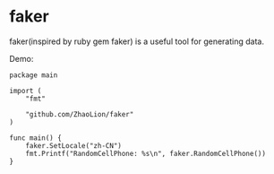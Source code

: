 # faker

faker(inspired by ruby gem faker) is a useful tool for generating data. 

Demo:

```
package main

import (
	"fmt"

	"github.com/ZhaoLion/faker"
)

func main() {
	faker.SetLocale("zh-CN")
	fmt.Printf("RandomCellPhone: %s\n", faker.RandomCellPhone())
}
```